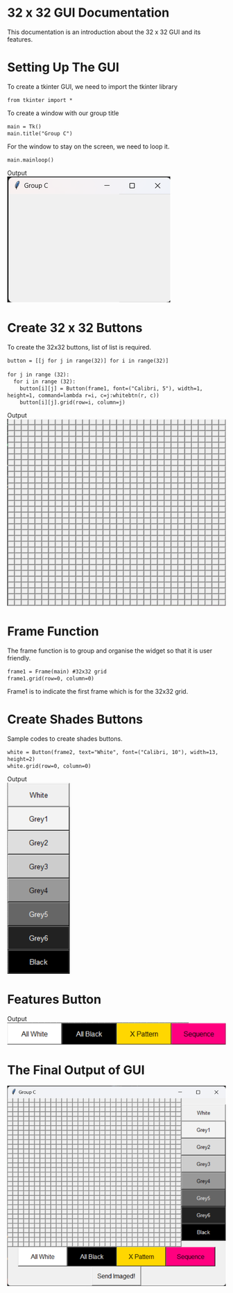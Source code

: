 # 32 x 32 GUI Documentation 
This documentation is an introduction about the 32 x 32 GUI and its features. 

# Setting Up The GUI
To create a tkinter GUI, we need to import the tkinter library 
```
from tkinter import *
```

To create a window with our group title  
```
main = Tk()
main.title("Group C")
```

For the window to stay on the screen, we need to loop it. 
```
main.mainloop()
```

Output <br>
![](images/window.png)

# Create 32 x 32 Buttons
To create the 32x32 buttons, list of list is required. 
```
button = [[j for j in range(32)] for i in range(32)]

for j in range (32):
  for i in range (32):
    button[i][j] = Button(frame1, font=("Calibri, 5"), width=1, height=1, command=lambda r=i, c=j:whitebtn(r, c))
    button[i][j].grid(row=i, column=j)
```
Output <br>
![](images/whitebtns.png)

# Frame Function
The frame function is to group and organise the widget so that it is user friendly.

```
frame1 = Frame(main) #32x32 grid
frame1.grid(row=0, column=0)
```
Frame1 is to indicate the first frame which is for the 32x32 grid.


# Create Shades Buttons
Sample codes to create shades buttons. 
```
white = Button(frame2, text="White", font=("Calibri, 10"), width=13, height=2)
white.grid(row=0, column=0)
```

Output <br>
![](images/colour%20btns.png)

# Features Button 

Output <br>
![](images/features%20btn.png)


# The Final Output of GUI 
![](images/32gui.png)